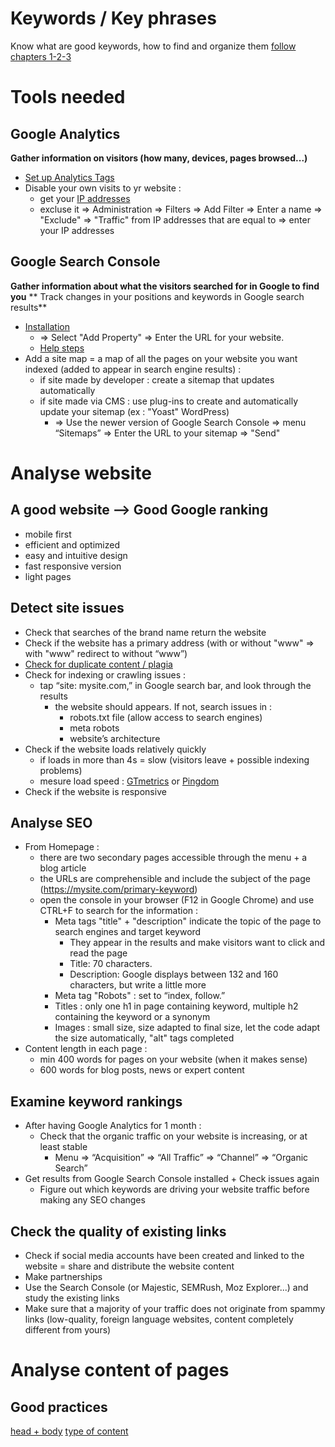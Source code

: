 # Keywords / Key phrases
Know what are good keywords, how to find and organize them [follow chapters 1-2-3](https://openclassrooms.com/en/courses/3594061-boost-traffic-to-your-website-with-search-engine-optimization/5837564-recognize-the-various-types-of-keywords)

# Tools needed

## Google Analytics
**Gather information on visitors (how many, devices, pages browsed...)**
- [Set up Analytics Tags](https://support.google.com/analytics/answer/1008080?hl=en)
- Disable your own visits to yr website :
  - get your [IP addresses](https://www.whatismyip.com/)
  - excluse it => Administration => Filters => Add Filter => Enter a name 
    => "Exclude" => "Traffic" from IP addresses that are equal to => enter your IP addresses

## Google Search Console
**Gather information about what the visitors searched for in Google to find you**
** Track changes in your positions and keywords in Google search results**
- [Installation](https://search.google.com/search-console/about?hl=en&utm_source=wmx&utm_medium=wmx-welcome)
  - => Select "Add Property" => Enter the URL for your website.
  - [Help steps](https://support.google.com/webmasters/answer/34592?hl=en)
- Add a site map = a map of all the pages on your website you want indexed (added to appear in search engine results) :
  - if site made by developer : create a sitemap that updates automatically
  - if site made via CMS : use plug-ins to create and automatically update your sitemap (ex : "Yoast" WordPress)
    - => Use the newer version of Google Search Console => menu “Sitemaps” => Enter the URL to your sitemap => "Send"

# Analyse website
## A good website --> Good Google ranking
- mobile first
- efficient and optimized
- easy and intuitive design
- fast responsive version
- light pages

## Detect site issues
- Check that searches of the brand name return the website
- Check if the website has a primary address (with or without "www" => with "www" redirect to without “www”)
- [Check for duplicate content / plagia](http://www.siteliner.com/)
- Check for indexing or crawling issues :
  - tap “site: mysite.com,” in Google search bar, and look through the results
    - the website should appears. If not, search issues in : 
      - robots.txt file (allow access to search engines)
      - meta robots
      - website’s architecture
- Check if the website loads relatively quickly
  - if loads in more than 4s = slow (visitors leave + possible indexing problems)
  - mesure load speed : [GTmetrics](https://gtmetrix.com/) or [Pingdom](https://tools.pingdom.com/)
- Check if the website is responsive

## Analyse SEO
- From Homepage : 
  - there are two secondary pages accessible through the menu + a blog article
  - the URLs are comprehensible and include the subject of the page (https://mysite.com/primary-keyword)
  - open the console in your browser (F12 in Google Chrome) and use CTRL+F to search for the information :
    - Meta tags "title" + "description" indicate the topic of the page to search engines and target keyword
      - They appear in the results and make visitors want to click and read the page
      - Title: 70 characters.
      - Description: Google displays between 132 and 160 characters, but write a little more
    - Meta tag "Robots" : set to “index, follow.”
    - Titles : only one h1 in page containing keyword, multiple h2 containing the keyword or a synonym
    - Images : small size, size adapted to final size, let the code adapt the size automatically, "alt" tags completed
- Content length in each page :
  - min 400 words for pages on your website (when it makes sense)
  - 600 words for blog posts, news or expert content

## Examine keyword rankings
- After having Google Analytics for 1 month : 
  - Check that the organic traffic on your website is increasing, or at least stable
    - Menu => “Acquisition” => “All Traffic” => “Channel” => “Organic Search”
- Get results from Google Search Console installed + Check issues again
  - Figure out which keywords are driving your website traffic before making any SEO changes

## Check the quality of existing links
- Check if social media accounts have been created and linked to the website = share and distribute the website content
- Make partnerships
- Use the Search Console (or Majestic, SEMRush, Moz Explorer...) and study the existing links
- Make sure that a majority of your traffic does not originate from spammy links (low-quality, foreign language websites, content completely different from yours)

# Analyse content of pages

## Good practices
[head + body](https://openclassrooms.com/en/courses/3594061-boost-traffic-to-your-website-with-search-engine-optimization/5838156-optimize-the-content-of-your-web-pages)
[type of content](https://openclassrooms.com/en/courses/3594061-boost-traffic-to-your-website-with-search-engine-optimization/5838228-build-your-content-machine)
